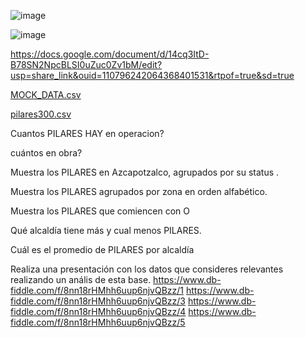 ![image](https://user-images.githubusercontent.com/91554777/235196884-6cfb1909-3699-4c0f-ad0f-09ff27471105.png)

![image](https://user-images.githubusercontent.com/91554777/235502032-0d8f2296-5816-422b-93b5-be9def027bad.png)


https://docs.google.com/document/d/14cq3ItD-B78SN2NpcBLSI0uZuc0Zv1bM/edit?usp=share_link&ouid=110796242064368401531&rtpof=true&sd=true


[MOCK_DATA.csv](https://github.com/escuelaDeCodigoMargaritaMaza/Base_de_Datos/files/11403101/MOCK_DATA.csv)

[pilares300.csv](https://github.com/escuelaDeCodigoMargaritaMaza/Base_de_Datos/files/11403113/pilares300.csv)

Cuantos PILARES HAY en operacion?

cuántos en obra?

Muestra los PILARES en Azcapotzalco, agrupados por su status .

Muestra los PILARES agrupados por zona en orden alfabético.

Muestra los PILARES que comiencen con O

Qué alcaldía tiene más y cual menos PILARES.

Cuál es el promedio de PILARES por alcaldía

Realiza una presentación con los datos que consideres relevantes realizando un anális de esta base.
https://www.db-fiddle.com/f/8nn18rHMhh6uup6njvQBzz/1
https://www.db-fiddle.com/f/8nn18rHMhh6uup6njvQBzz/3
https://www.db-fiddle.com/f/8nn18rHMhh6uup6njvQBzz/4
https://www.db-fiddle.com/f/8nn18rHMhh6uup6njvQBzz/5
